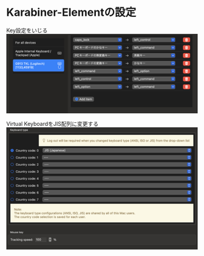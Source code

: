 # Karabiner-Elementの設定

Key設定をいじる
![alt text](img/README-1.png)

Virtual KeyboardをJIS配列に変更する
![alt text](img/README.png)
